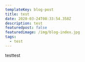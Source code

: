 ```yaml
---
templateKey: blog-post
title: test
date: 2020-03-24T08:33:54.358Z
description: test
featuredpost: false
featuredimage: /img/blog-index.jpg
tags:
  - test
---
```

testtest